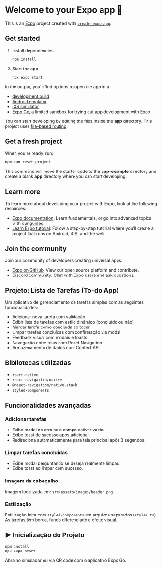 # Welcome to your Expo app 👋

This is an [Expo](https://expo.dev) project created with [`create-expo-app`](https://www.npmjs.com/package/create-expo-app).

## Get started

1. Install dependencies

   ```bash
   npm install
   ```

2. Start the app

   ```bash
   npx expo start
   ```

In the output, you'll find options to open the app in a

- [development build](https://docs.expo.dev/develop/development-builds/introduction/)
- [Android emulator](https://docs.expo.dev/workflow/android-studio-emulator/)
- [iOS simulator](https://docs.expo.dev/workflow/ios-simulator/)
- [Expo Go](https://expo.dev/go), a limited sandbox for trying out app development with Expo

You can start developing by editing the files inside the **app** directory. This project uses [file-based routing](https://docs.expo.dev/router/introduction).

## Get a fresh project

When you're ready, run:

```bash
npm run reset-project
```

This command will move the starter code to the **app-example** directory and create a blank **app** directory where you can start developing.

## Learn more

To learn more about developing your project with Expo, look at the following resources:

- [Expo documentation](https://docs.expo.dev/): Learn fundamentals, or go into advanced topics with our [guides](https://docs.expo.dev/guides).
- [Learn Expo tutorial](https://docs.expo.dev/tutorial/introduction/): Follow a step-by-step tutorial where you'll create a project that runs on Android, iOS, and the web.

## Join the community

Join our community of developers creating universal apps.

- [Expo on GitHub](https://github.com/expo/expo): View our open source platform and contribute.
- [Discord community](https://chat.expo.dev): Chat with Expo users and ask questions.


##  Projeto: Lista de Tarefas (To-do App)

Um aplicativo de gerenciamento de tarefas simples com as seguintes funcionalidades:

- Adicionar nova tarefa com validação.
- Exibir lista de tarefas com estilo dinâmico (concluído ou não).
- Marcar tarefa como concluída ao tocar.
- Limpar tarefas concluídas com confirmação via modal.
- Feedback visual com modais e toasts.
- Navegação entre telas com React Navigation.
- Armazenamento de dados com Context API.


##  Bibliotecas utilizadas

- `react-native`
- `react-navigation/native`
- `@react-navigation/native-stack`
- `styled-components`


##  Funcionalidades avançadas

###  Adicionar tarefas

- Exibe modal de erro se o campo estiver vazio.
- Exibe toast de sucesso após adicionar.
- Redireciona automaticamente para tela principal após 3 segundos.

###  Limpar tarefas concluídas

- Exibe modal perguntando se deseja realmente limpar.
- Exibe toast ao limpar com sucesso.

###  Imagem de cabeçalho

Imagem localizada em: `src/assets/images/header.png`

###  Estilização

Estilização feita com `styled-components` em arquivos separados (`styles.ts`). As tarefas têm borda, fundo diferenciado e efeito visual.


## ▶️ Inicialização do Projeto

```bash
npm install
npx expo start
```

Abra no simulador ou via QR code com o aplicativo Expo Go.